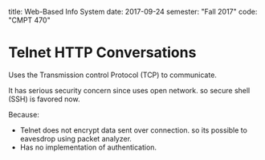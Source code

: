 title: Web-Based Info System
date: 2017-09-24
semester: "Fall 2017"
code: "CMPT 470"

# Telnet HTTP Conversations
Uses the Transmission control Protocol (TCP) to communicate. 

It has serious security concern since uses open network. so secure shell (SSH) is favored now. 

Because:
- Telnet does not encrypt data sent over connection. so its possible to eavesdrop using packet analyzer. 
- Has no implementation of authentication. 